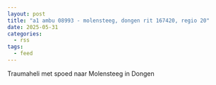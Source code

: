```yaml
---
layout: post
title: "a1 ambu 08993 - molensteeg, dongen rit 167420, regio 20"
date: 2025-05-31
categories: 
  - rss
tags: 
  - feed
---
```


Traumaheli met spoed naar Molensteeg in Dongen
